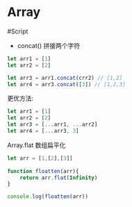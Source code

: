# Array

#Script

- concat() 拼接两个字符

```js
let arr1 = [1]
let arr2 = [2]

let arr3 = arr1.concat(crr2) // [1,2]
let arr4 = arr3.concat([3]) // [1,2,3]
```

更优方法:

```js
let arr1 = [1]
let arr2 = [2]
let arr3 = [...arr1, ...arr2]
let arr4 = [...arr3, 3]
```

Array.flat 数组扁平化

```ts
let arr = [1,[2],[3]]
  
function floatten(arr){
    return arr.flat(Infinity)
}

console.log(floatten(arr))
```